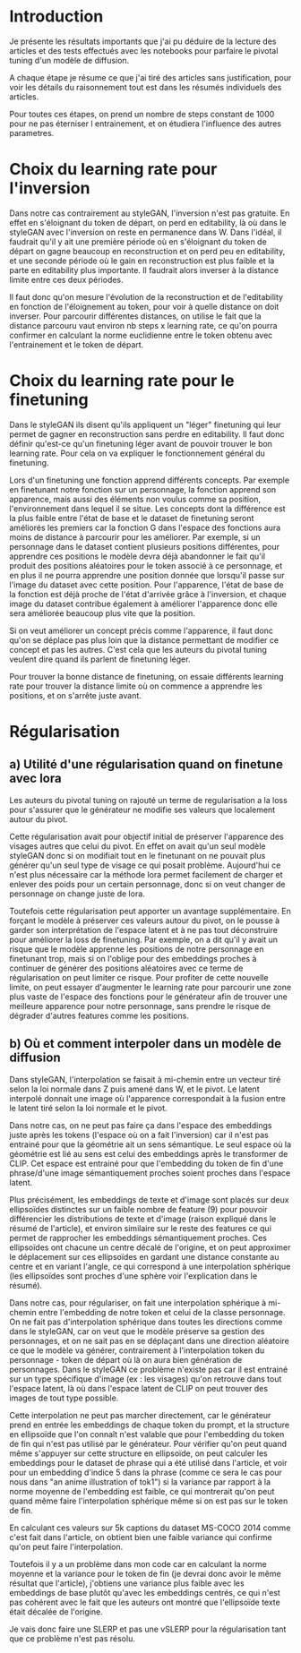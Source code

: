 # Introduction

Je présente les résultats importants que j'ai pu déduire de la lecture des articles et des tests effectués avec les notebooks pour parfaire le pivotal tuning d'un modèle de diffusion. 

A chaque étape je résume ce que j'ai tiré des articles sans justification, pour voir les détails du raisonnement tout est dans les résumés individuels des articles.

Pour toutes ces étapes, on prend un nombre
de steps constant de 1000 pour ne pas
éterniser l entrainement, et on étudiera 
l'influence des autres parametres.

# Choix du learning rate pour l'inversion

Dans notre cas contrairement
au styleGAN,
l'inversion n'est pas gratuite. En effet en s'éloignant du token de départ, on perd en editability, là où dans le styleGAN avec l'inversion on reste en permanence dans W. Dans l'idéal, il faudrait qu'il y ait une première période où en s'éloignant du token de 
départ on gagne beaucoup en reconstruction et on perd peu en editability, et une seconde période où le gain en reconstruction est plus
faible et la parte en editability plus importante. Il faudrait alors inverser à la distance limite entre ces deux périodes.

Il faut donc qu'on mesure l'évolution de la reconstruction et de l'editability en fonction de l'éloignement au token, pour voir à quelle distance on doit inverser. Pour parcourir différentes distances, on utilise le fait que la distance parcouru vaut environ nb steps x learning rate, ce qu'on pourra confirmer en calculant la norme euclidienne entre le token obtenu avec l'entrainement et le token de départ. 

# Choix du learning rate pour le finetuning

Dans le styleGAN ils disent qu'ils 
appliquent un "léger" finetuning qui
leur permet de gagner en reconstruction
sans perdre en editability. Il faut donc définir qu'est-ce qu'un finetuning léger
avant de pouvoir trouver le bon learning
rate. Pour cela on va expliquer le fonctionnement général du finetuning.

Lors d'un finetuning une fonction apprend différents concepts. Par exemple en finetunant notre fonction sur un personnage, la fonction apprend son apparence, mais aussi des éléments non voulus comme sa position, l'environnement dans lequel il se situe. Les concepts dont la différence est la plus faible entre l'état de base et le dataset de finetuning seront améliorés les premiers car la fonction G dans l'espace des fonctions aura moins de distance à parcourir pour les améliorer. Par exemple, si un personnage dans le dataset contient plusieurs positions différentes, pour apprendre ces positions le modèle devra déjà abandonner le fait qu'il produit des positions aléatoires pour le token associé à ce personnage, et en plus il ne pourra apprendre une position donnée que lorsqu'il passe sur l'image du dataset avec cette position. Pour l'apparence, l'état de base de la fonction est déjà proche de l'état d'arrivée grâce à l'inversion, et chaque image du dataset contribue également à améliorer l'apparence donc elle sera améliorée beaucoup plus vite que la position.

Si on veut améliorer un concept précis comme l'apparence, il faut donc qu'on se déplace pas plus loin que la distance permettant de modifier ce concept et pas les autres. C'est cela que les auteurs du pivotal tuning veulent dire quand ils parlent de finetuning léger. 

Pour trouver la bonne distance de finetuning, on essaie différents learning rate pour trouver la distance limite où
on commence a apprendre les positions, et on s'arrête juste avant.


# Régularisation

## a) Utilité d'une régularisation quand on finetune avec lora

Les auteurs du pivotal tuning on rajouté un terme de regularisation a la loss
pour s'assurer que le générateur ne modifie
ses valeurs que localement autour du pivot.

Cette régularisation avait pour objectif initial de préserver l'apparence des visages autres que celui du pivot. En effet on avait qu'un seul modèle styleGAN donc si on modifiait tout en le finetunant on ne pouvait plus générer qu'un seul type de visage ce qui posait problème. Aujourd'hui ce n'est plus nécessaire car la méthode lora permet facilement de charger et enlever des poids pour un certain personnage, donc si on veut changer de personnage on change juste de lora.

Toutefois cette régularisation peut apporter un avantage supplémentaire. En forçant le modèle à préserver ces valeurs autour du pivot, 
on le pousse à garder son interprétation de l'espace latent et à ne pas tout déconstruire pour améliorer la loss de finetuning. Par exemple, on a dit qu'il y avait un risque que le modèle apprenne les positions de notre personnage en finetunant trop, mais si on l'oblige
pour des embeddings proches à continuer de générer des positions aléatoires avec ce terme de régularisation on peut limiter ce risque.
Pour profiter de cette nouvelle limite, on peut essayer d'augmenter le learning rate pour parcourir une zone plus vaste de l'espace des
fonctions pour le générateur afin de trouver une meilleure apparence pour notre personnage, sans prendre le risque de dégrader d'autres features comme les positions.

## b) Où et comment interpoler dans un modèle de diffusion

Dans styleGAN, l'interpolation se faisait à mi-chemin entre un vecteur tiré selon la loi normale dans Z puis amené dans W, et le pivot.
Le latent interpolé donnait une image où l'apparence correspondait à la fusion entre le latent tiré selon la loi normale et le pivot.

Dans notre cas, on ne peut pas faire ça dans l'espace des embeddings juste après les tokens (l'espace où on a fait l'inversion)  car il n'est pas entrainé pour que la géométrie
ait un sens sémantique. Le seul espace où la géométrie est lié au sens est celui des embeddings après le transformer de CLIP. Cet espace
est entrainé pour que l'embedding du token de fin d'une phrase/d'une image sémantiquement proches soient proches dans l'espace latent.

Plus précisément, les embeddings de texte et d'image sont placés sur deux ellipsoïdes distinctes sur un faible nombre de feature (9) pour pouvoir différencier les distributions de texte et d'image (raison expliqué dans le résumé de l'article), et environ similaire sur le reste des features ce qui permet de rapprocher les embeddings sémantiquement proches. Ces ellipsoïdes ont chacune un centre décalé de l'origine, et on peut approximer le déplacement sur
ces ellipsoïdes en gardant une distance constante au centre et en variant l'angle, ce qui correspond à une interpolation sphérique (les ellipsoïdes sont proches d'une sphère voir l'explication dans le résumé).

Dans notre cas, pour régulariser, on fait une interpolation sphérique à mi-chemin entre l'embedding de notre token et celui de la classe personnage. On ne fait pas d'interpolation sphérique dans toutes les directions comme dans le styleGAN, car
on veut que le modèle préserve sa gestion des personnages, et on ne sait pas en se déplaçant dans une direction aléatoire ce que le modèle va générer, contrairement à l'interpolation token du personnage - token de départ où là on aura bien génération de personnages.
Dans le styleGAN ce problème n'existe pas car il est entrainé sur un type spécifique d'image (ex : les visages) qu'on retrouve dans tout l'espace latent, là où dans l'espace latent de CLIP on peut trouver des images de tout type possible.

Cette interpolation ne peut pas marcher directement, car le générateur prend en entrée les embeddings de chaque token du prompt, et la structure en ellipsoïde que l'on connaît n'est valable que pour l'embedding du token de fin qui n'est pas utilisé par le générateur. Pour vérifier qu'on peut quand même s'appuyer sur cette structure en ellipsoïde, on peut calculer les embeddings pour le dataset de phrase qui a été utilisé dans l'article, et voir pour un embedding d'indice 5 dans la phrase (comme ce sera le cas pour nous dans "an anime illustration of tok1") si la variance par rapport à la norme moyenne de l'embedding est faible, ce qui montrerait qu'on peut quand même faire l'interpolation sphérique même si on est pas sur le token de fin. 

En calculant ces valeurs sur 5k captions du dataset MS-COCO 2014 comme c'est fait dans l'article, on obtient bien une faible variance qui confirme qu'on peut faire l'interpolation.

Toutefois il y a un problème dans mon code car en calculant la norme moyenne et la variance pour le token de fin (je devrai donc avoir le même résultat que l'article), j'obtiens une variance plus faible avec les embeddings de base plutôt qu'avec les embeddings centrés, ce qui n'est pas cohérent avec le fait que les auteurs ont montré que l'ellipsoïde texte était décalée de l'origine.

Je vais donc faire une SLERP et pas une vSLERP pour la régularisation tant que ce problème n'est pas résolu.
